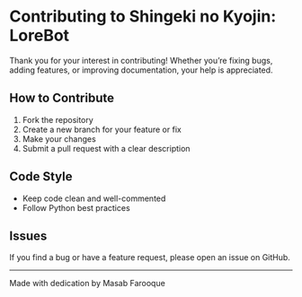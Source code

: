 # Contributing to Shingeki no Kyojin: LoreBot

Thank you for your interest in contributing! Whether you’re fixing bugs, adding features, or improving documentation, your help is appreciated.

## How to Contribute
1. Fork the repository
2. Create a new branch for your feature or fix
3. Make your changes
4. Submit a pull request with a clear description

## Code Style
- Keep code clean and well-commented
- Follow Python best practices

## Issues
If you find a bug or have a feature request, please open an issue on GitHub.

---

Made with dedication by Masab Farooque
